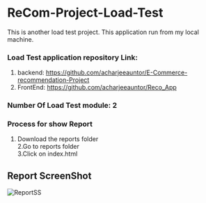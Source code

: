 # ReCom-Project-Load-Test
This is another load test project. This application run from my local machine.

### Load Test application repository Link: <br>
1. backend: https://github.com/acharjeeauntor/E-Commerce-recommendation-Project <br>
2. FrontEnd: https://github.com/acharjeeauntor/Reco_App <br>

### Number Of Load Test module: 2

### Process for show Report <br>
1. Download the reports folder <br>
2.Go to reports folder <br>
3.Click on index.html <br>

## Report ScreenShot <br>
![ReportSS](https://user-images.githubusercontent.com/38497405/111877532-054af980-89ce-11eb-97fb-33a0315d64d1.PNG)
